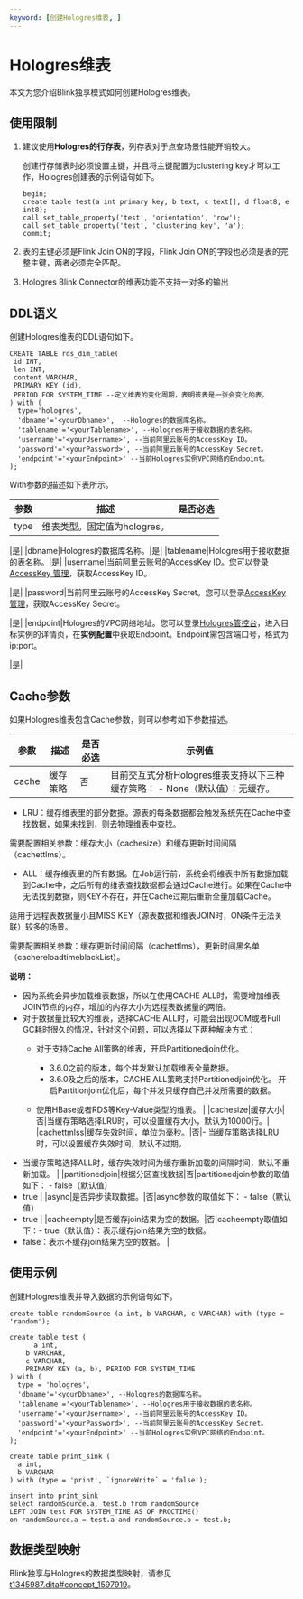 ```yaml
---
keyword: [创建Hologres维表, ]
---
```


# Hologres维表

本文为您介绍Blink独享模式如何创建Hologres维表。

## 使用限制

1.  建议使用**Hologres的行存表**，列存表对于点查场景性能开销较大。

    创建行存储表时必须设置主键，并且将主键配置为clustering key才可以工作，Hologres创建表的示例语句如下。

    ```
    begin;
    create table test(a int primary key, b text, c text[], d float8, e int8);
    call set_table_property('test', 'orientation', 'row');
    call set_table_property('test', 'clustering_key', 'a');
    commit;
    ```

2.  表的主键必须是Flink Join ON的字段，Flink Join ON的字段也必须是表的完整主键，两者必须完全匹配。
3.  Hologres Blink Connector的维表功能不支持一对多的输出

## DDL语义

创建Hologres维表的DDL语句如下。

```
CREATE TABLE rds_dim_table(
 id INT,
 len INT,
 content VARCHAR,
 PRIMARY KEY (id),
 PERIOD FOR SYSTEM_TIME --定义维表的变化周期，表明该表是一张会变化的表。
) with (
  type='hologres',
  'dbname'='<yourDbname>',  --Hologres的数据库名称。
  'tablename'='<yourTablename>', --Hologres用于接收数据的表名称。
  'username'='<yourUsername>', --当前阿里云账号的AccessKey ID。
  'password'='<yourPassword>', --当前阿里云账号的AccessKey Secret。
  'endpoint'='<yourEndpoint>' --当前Hologres实例VPC网络的Endpoint。
);
```

With参数的描述如下表所示。

|参数|描述|是否必选|
|--|--|----|
|type|维表类型。固定值为hologres。

|是|
|dbname|Hologres的数据库名称。|是|
|tablename|Hologres用于接收数据的表名称。|是|
|username|当前阿里云账号的AccessKey ID。您可以登录[AccessKey 管理](https://ram.console.aliyun.com/manage/ak?spm=5176.2020520207.nav-right.dak.538b4c12VYbuIb)，获取AccessKey ID。

|是|
|password|当前阿里云账号的AccessKey Secret。您可以登录[AccessKey 管理](https://ram.console.aliyun.com/manage/ak?spm=5176.2020520207.nav-right.dak.538b4c12VYbuIb)，获取AccessKey Secret。

|是|
|endpoint|Hologres的VPC网络地址。您可以登录[Hologres管控台](https://hologram.console.aliyun.com/#/instance)，进入目标实例的详情页，在**实例配置**中获取Endpoint。Endpoint需包含端口号，格式为ip:port。

|是|

## Cache参数

如果Hologres维表包含Cache参数，则可以参考如下参数描述。

|参数|描述|是否必选|示例值|
|--|--|----|---|
|cache|缓存策略|否|目前交互式分析Hologres维表支持以下三种缓存策略： -   None（默认值）：无缓存。
-   LRU：缓存维表里的部分数据。源表的每条数据都会触发系统先在Cache中查找数据，如果未找到，则去物理维表中查找。

需要配置相关参数：缓存大小（cachesize）和缓存更新时间间隔（cachettlms）。

-   ALL：缓存维表里的所有数据。在Job运行前，系统会将维表中所有数据加载到Cache中，之后所有的维表查找数据都会通过Cache进行。如果在Cache中无法找到数据，则KEY不存在，并在Cache过期后重新全量加载Cache。

适用于远程表数据量小且MISS KEY（源表数据和维表JOIN时，ON条件无法关联）较多的场景。

需要配置相关参数：缓存更新时间间隔（cachettlms），更新时间黑名单（cachereloadtimeblackList）。


**说明：**

-   因为系统会异步加载维表数据，所以在使用CACHE ALL时，需要增加维表JOIN节点的内存，增加的内存大小为远程表数据量的两倍。
-   对于数据量比较大的维表，选择CACHE ALL时，可能会出现OOM或者Full GC耗时很久的情况，针对这个问题，可以选择以下两种解决方式：
    -   对于支持Cache All策略的维表，开启Partitionedjoin优化。

        -   3.6.0之前的版本，每个并发默认加载维表全量数据。
        -   3.6.0及之后的版本，CACHE ALL策略支持Partitionedjoin优化。
开启Partitionjoin优化后，每个并发只缓存自己并发所需要的数据。

    -   使用HBase或者RDS等Key-Value类型的维表。 |
|cachesize|缓存大小|否|当缓存策略选择LRU时，可以设置缓存大小，默认为10000行。|
|cachettmlss|缓存失效时间，单位为毫秒。|否|-   当缓存策略选择LRU时，可以设置缓存失效时间，默认不过期。
-   当缓存策略选择ALL时，缓存失效时间为缓存重新加载的间隔时间，默认不重新加载。 |
|partitionedjoin|根据分区查找数据|否|partitionedjoin参数的取值如下： -   false（默认值）
-   true |
|async|是否异步读取数据。|否|async参数的取值如下： -   false（默认值）
-   true |
|cacheempty|是否缓存join结果为空的数据。|否|cacheempty取值如下：-   true（默认值）：表示缓存join结果为空的数据。
-   false：表示不缓存join结果为空的数据。 |

## 使用示例

创建Hologres维表并导入数据的示例语句如下。

```
create table randomSource (a int, b VARCHAR, c VARCHAR) with (type = 'random');

create table test (
      a int,
    b VARCHAR,
    c VARCHAR,
    PRIMARY KEY (a, b), PERIOD FOR SYSTEM_TIME
) with (
  type = 'hologres',
  'dbname'='<yourDbname>', --Hologres的数据库名称。
  'tablename'='<yourTablename>', --Hologres用于接收数据的表名称。
  'username'='<yourUsername>', --当前阿里云账号的AccessKey ID。
  'password'='<yourPassword>', --当前阿里云账号的AccessKey Secret。
  'endpoint'='<yourEndpoint>' --当前Hologres实例VPC网络的Endpoint。
);

create table print_sink (
  a int,
  b VARCHAR
) with (type = 'print', `ignoreWrite` = 'false');

insert into print_sink
select randomSource.a, test.b from randomSource
LEFT JOIN test FOR SYSTEM_TIME AS OF PROCTIME()
on randomSource.a = test.a and randomSource.b = test.b;
```

## 数据类型映射

Blink独享与Hologres的数据类型映射，请参见[t1345987.dita\#concept\_1597919](/intl.zh-CN/SQL参考/数据类型/数据类型汇总.md)。

